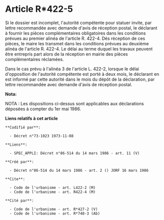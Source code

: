 # Article R*422-5

Si le dossier est incomplet, l'autorité compétente pour statuer invite, par lettre recommandée avec demande d'avis de
réception postal, le déclarant à fournir les pièces complémentaires obligatoires dans les conditions prévues au premier
alinéa de l'article R. 422-4. Dès réception de ces pièces, le maire les transmet dans les conditions prévues au deuxième
alinéa de l'article R. 422-4. Le délai au terme duquel les travaux peuvent être entrepris part alors de la réception en
mairie des pièces complémentaires réclamées.

Dans le cas prévu à l'alinéa 3 de l'article L. 422-2, lorsque le délai d'opposition de l'autorité compétente est porté à deux
mois, le déclarant en est informé par cette autorité dans le mois du dépôt de la déclaration, par lettre recommandée avec
demande d'avis de réception postal.

**Nota:**

NOTA : Les dispositions ci-dessus sont applicables aux déclarations déposées à compter du 1er mai 1986.

**Liens relatifs à cet article**

	**Codifié par**:

	  - Décret n°73-1023 1973-11-08

	**Liens**:

	  - SPEC_APPLI: Décret n°86-514 du 14 mars 1986 - art. 11 (V)

	**Créé par**:

	  - Décret n°86-514 du 14 mars 1986 - art. 2 () JORF 16 mars 1986

	**Cite**:

	  - Code de l'urbanisme - art. L422-2 (M)
	  - Code de l'urbanisme - art. R422-4 (M)

	**Cité par**:

	  - Code de l'urbanisme - art. R*427-2 (V)
	  - Code de l'urbanisme - art. R*740-3 (Ab)
